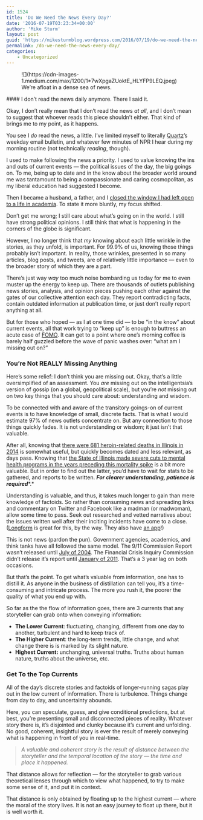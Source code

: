 ```yaml
---
id: 1524
title: 'Do We Need the News Every Day?'
date: '2016-07-19T03:23:34+00:00'
author: 'Mike Sturm'
layout: post
guid: 'https://mikesturmblog.wordpress.com/2016/07/19/do-we-need-the-news-every-day/'
permalink: /do-we-need-the-news-every-day/
categories:
    - Uncategorized
---
```


<figure class="wp-caption">![](https://cdn-images-1.medium.com/max/1200/1*7wXpgaZUoktE_HLYFP9LEQ.jpeg)<figcaption class="wp-caption-text">We’re afloat in a dense sea of news.</figcaption></figure>#### I don’t read the news daily anymore. There I said it.

Okay, I don’t really mean that I don’t read the news *at all*, and I don’t mean to suggest that whoever reads this piece shouldn’t either. That kind of brings me to my point, as it happens.

You see I *do* read the news, a little. I’ve limited myself to literally [Quartz](http://qz.com/)’s weekday email bulletin, and whatever few minutes of NPR I hear during my morning routine (not technically *reading*, though).

I used to make following the news a priority. I used to value knowing the ins and outs of current events — the political issues of the day, the big goings on. To me, being up to date and in the know about the broader world around me was tantamount to being a compassionate and caring cosmopolitan, as my liberal education had suggested I become.

Then I became a husband, a father, and I [closed the window I had left open to a life in academia](http://www.mikesturm.net/home/why-i-chose-to-give-up-on-academia). To state it more bluntly, my focus shifted.

Don’t get me wrong; I still care about what’s going on in the world. I still have strong political opinions. I still think that what is happening in the corners of the globe is significant.

However, I no longer think that *my* knowing about each little wrinkle in the stories, as they unfold, is important. For 99.9% of us, knowing those things probably isn’t important. In reality, those wrinkles, presented in so many articles, blog posts, and tweets, are of relatively little importance — even to the broader story of which they are a part.

There’s just way *way* too much noise bombarding us today for me to even muster up the energy to keep up. There are thousands of outlets publishing news stories, analysis, and opinion pieces pushing each other against the gates of our collective attention each day. They report contradicting facts, contain outdated information at publication time, or just don’t really report anything at all.

But for those who hoped — as I at one time did — to be “in the know” about current events, all that work trying to “keep up” is enough to buttress an acute case of [FOMO](https://en.wikipedia.org/wiki/Fear_of_missing_out). It can get to a point where one’s morning coffee is barely half guzzled before the wave of panic washes over: “what am I missing out on?”

### You’re Not REALLY Missing Anything

Here’s some relief: I don’t think you are missing out. Okay, that’s a little oversimplified of an assessment. You *are* missing out on the intelligentsia’s version of gossip (on a global, geopolitical scale), but you’re *not* missing out on two key things that you should care about: understanding and wisdom.

To be connected with and aware of the transitory goings-on of current events is to have knowledge of small, discrete facts. That is what I would estimate 97% of news outlets concentrate on. But any connection to those things quickly fades. It is not understanding or wisdom; it just isn’t that valuable.

After all, knowing that [there were 681 heroin-related deaths in Illinois in 2014](http://thetelegraph.com/news/76603/news-briefs-from-around-the-region-jan-15-2016) is somewhat useful, but quickly becomes dated and less relevant, as days pass. Knowing that [the State of Illinois made severe cuts to mental health programs in the years preceding this mortality spike](http://www.namigc.org/wp-content/uploads/2012/08/NAMI-White-Paper-NAMI-Chicago-May-2015.pdf) is a bit more valuable. But in order to find out the latter, you’d have to wait for stats to be gathered, and reports to be written. ***For clearer understanding, patience is required****.*

Understanding is valuable, and thus, it takes much longer to gain than mere knowledge of factoids. So rather than consuming news and spreading links and commentary on Twitter and Facebook like a madman (or madwoman), allow some time to pass. Seek out researched and vetted narratives about the issues written well after their inciting incidents have come to a close. ([Longform](http://longform.org/) is great for this, by the way. They also have [an app](https://itunes.apple.com/us/app/longform/id490437064?mt=8)!)

This is not news (pardon the pun). Government agencies, academics, and think tanks have all followed the same model. The 9/11 Commission Report wasn’t released until [July of 2004](http://www.9-11commission.gov/report/). The Financial Crisis Inquiry Commission didn’t release it’s report until [January of 2011](http://fcic.law.stanford.edu/). That’s a 3 year lag on both occasions.

But that’s the point. To get what’s valuable from information, one has to distill it. As anyone in the business of distillation can tell you, it’s a time-consuming and intricate process. The more you rush it, the poorer the quality of what you end up with.

So far as the the flow of information goes, there are 3 currents that any storyteller can grab onto when conveying information:

- **The Lower Current**: fluctuating, changing, different from one day to another, turbulent and hard to keep track of.
- **The Higher Current**: the long-term trends, little change, and what change there is is marked by its slight nature.
- **Highest Current:** unchanging, universal truths. Truths about human nature, truths about the universe, etc.

### Get To the Top Currents

All of the day’s discrete stories and factoids of longer-running sagas play out in the low current of information. There is turbulence. Things change from day to day, and uncertainty abounds.

Here, you can speculate, guess, and give conditional predictions, but at best, you’re presenting small and disconnected pieces of reality. Whatever story there is, it’s disjointed and clunky because it’s current and unfolding. No good, coherent, insightful story is ever the result of merely conveying what is happening in front of you in real-time.

> *A valuable and coherent story is the result of distance between the storyteller and the temporal location of the story — the time and place it happened.*

That distance allows for reflection — for the storyteller to grab various theoretical lenses through which to view what happened, to try to make some sense of it, and put it in context.

That distance is only obtained by floating up to the highest current — where the moral of the story lives. It is not an easy journey to float up there, but it is well worth it.